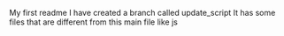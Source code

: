 My first readme
I have created a branch called update_script 
It has some files that are different from this main file like js
